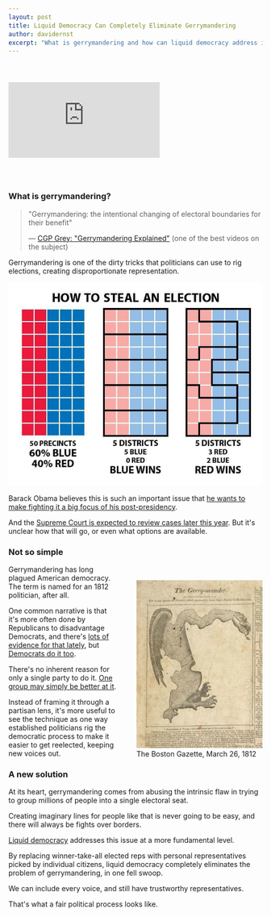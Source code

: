 ```yaml
---
layout: post
title: Liquid Democracy Can Completely Eliminate Gerrymandering
author: davidernst
excerpt: "What is gerrymandering and how can liquid democracy address it?"
---
```


<iframe src="https://www.youtube.com/embed/Mky11UJb9AY" frameborder="0" allowfullscreen style="margin: 40px auto"></iframe>

<br />

### What is gerrymandering?

> "Gerrymandering: the intentional changing of electoral boundaries for their benefit"
>
> — [CGP Grey: "Gerrymandering Explained"](https://www.youtube.com/watch?v=Mky11UJb9AY) (one of the best videos on the subject)

Gerrymandering is one of the dirty tricks that politicians can use to rig elections, creating disproportionate representation.

<img src="/assets/article_images/2017-05-12-liquid-democracy-can-completely-eliminate-gerrymandering/gerrymandering-graphic.jpg" style="">

Barack Obama believes this is such an important issue that [he wants to make fighting it a big focus of his post-presidency](http://www.politico.com/story/2016/10/obama-holder-redistricting-gerrymandering-229868).

And the [Supreme Court is expected to review cases later this year](https://www.nytimes.com/2017/04/21/us/democrats-gerrymander-supreme-court.html). But it's unclear how that will go, or even what options are available.

### Not so simple

<style>
@media (max-width: 493px) {
  .center-when-small {
    float: none !important;
    margin: 30px auto 10px !important;
  }
}
</style>

<figure class="image center-when-small" style="float: right; margin: 30px 0 10px 40px;">
  <img src="/assets/article_images/2017-05-12-liquid-democracy-can-completely-eliminate-gerrymandering/original-gerrymandering-photo.jpeg" style="width: 250px;margin-top: 0px;">
  <figcaption>The Boston Gazette, March 26, 1812</figcaption>
</figure>

Gerrymandering has long plagued American democracy. The term is named for an 1812 politician, after all.

One common narrative is that it's more often done by Republicans to disadvantage Democrats, and there's [lots of evidence for that lately](http://assets.motherjones.com/interactives/projects/2012/11/gerrymandering/stacked-gop.png), but [Democrats do it too](https://en.wikipedia.org/wiki/Maryland%27s_3rd_congressional_district).

There's no inherent reason for only a single party to do it. [One group may simply be better at it](http://nymag.com/daily/intelligencer/2016/04/gops-house-seats-are-safe-heres-why.html).

Instead of framing it through a partisan lens, it's more useful to see the technique as one way established politicians rig the democratic process to make it easier to get reelected, keeping new voices out.

### A new solution

At its heart, gerrymandering comes from abusing the intrinsic flaw in trying to group millions of people into a single electoral seat.

Creating imaginary lines for people like that is never going to be easy, and there will always be fights over borders.

[Liquid democracy](https://intro.liquid.vote) addresses this issue at a more fundamental level.

By replacing winner-take-all elected reps with personal representatives picked by individual citizens, liquid democracy completely eliminates the problem of gerrymandering, in one fell swoop.

We can include every voice, and still have trustworthy representatives.

That's what a fair political process looks like.
